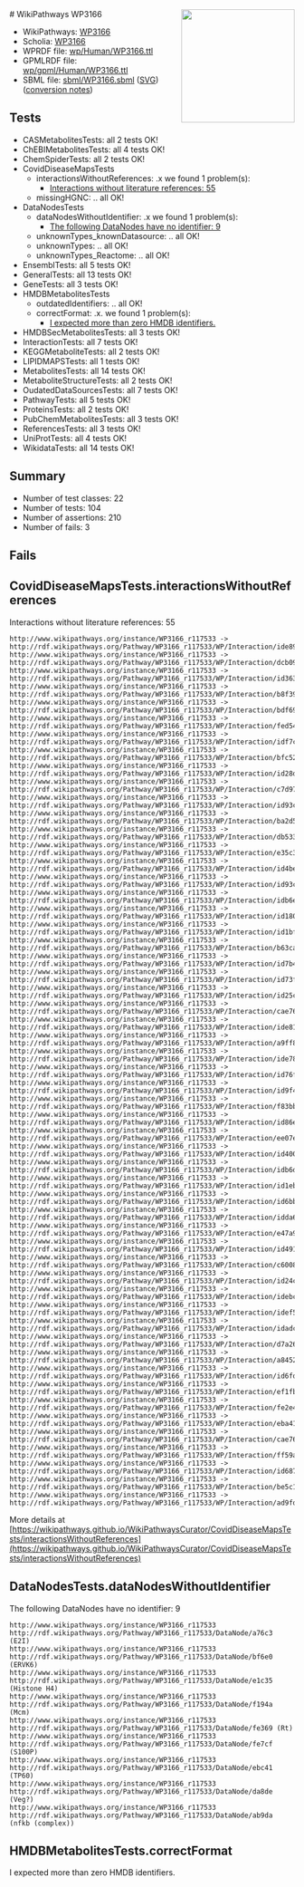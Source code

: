 <img style="float: right; width: 200px" src="../logo.png" />
# WikiPathways WP3166

* WikiPathways: [WP3166](https://identifiers.org/wikipathways:WP3166)
* Scholia: [WP3166](https://scholia.toolforge.org/wikipathways/WP3166)
* WPRDF file: [wp/Human/WP3166.ttl](../wp/Human/WP3166.ttl)
* GPMLRDF file: [wp/gpml/Human/WP3166.ttl](../wp/gpml/Human/WP3166.ttl)
* SBML file: [sbml/WP3166.sbml](../sbml/WP3166.sbml) ([SVG](../sbml/WP3166.svg)) ([conversion notes](../sbml/WP3166.txt))

## Tests
* CASMetabolitesTests: all 2 tests OK!
* ChEBIMetabolitesTests: all 4 tests OK!
* ChemSpiderTests: all 2 tests OK!
* CovidDiseaseMapsTests
    * interactionsWithoutReferences: .x we found 1 problem(s):
        * [Interactions without literature references: 55](#9701cd62)
    * missingHGNC: .. all OK!
* DataNodesTests
    * dataNodesWithoutIdentifier: .x we found 1 problem(s):
        * [The following DataNodes have no identifier: 9](#d2d32fa8)
    * unknownTypes_knownDatasource: .. all OK!
    * unknownTypes: .. all OK!
    * unknownTypes_Reactome: .. all OK!
* EnsemblTests: all 5 tests OK!
* GeneralTests: all 13 tests OK!
* GeneTests: all 3 tests OK!
* HMDBMetabolitesTests
    * outdatedIdentifiers: .. all OK!
    * correctFormat: .x. we found 1 problem(s):
        * [I expected more than zero HMDB identifiers.](#ad154c1e)
* HMDBSecMetabolitesTests: all 3 tests OK!
* InteractionTests: all 7 tests OK!
* KEGGMetaboliteTests: all 2 tests OK!
* LIPIDMAPSTests: all 1 tests OK!
* MetabolitesTests: all 14 tests OK!
* MetaboliteStructureTests: all 2 tests OK!
* OudatedDataSourcesTests: all 7 tests OK!
* PathwayTests: all 5 tests OK!
* ProteinsTests: all 2 tests OK!
* PubChemMetabolitesTests: all 3 tests OK!
* ReferencesTests: all 3 tests OK!
* UniProtTests: all 4 tests OK!
* WikidataTests: all 14 tests OK!


## Summary

* Number of test classes: 22
* Number of tests: 104
* Number of assertions: 210
* Number of fails: 3

## Fails

<a name="9701cd62" />

## CovidDiseaseMapsTests.interactionsWithoutReferences

Interactions without literature references: 55
```
http://www.wikipathways.org/instance/WP3166_r117533 -> http://rdf.wikipathways.org/Pathway/WP3166_r117533/WP/Interaction/ide895f33f
http://www.wikipathways.org/instance/WP3166_r117533 -> http://rdf.wikipathways.org/Pathway/WP3166_r117533/WP/Interaction/dcb09
http://www.wikipathways.org/instance/WP3166_r117533 -> http://rdf.wikipathways.org/Pathway/WP3166_r117533/WP/Interaction/id36337f78
http://www.wikipathways.org/instance/WP3166_r117533 -> http://rdf.wikipathways.org/Pathway/WP3166_r117533/WP/Interaction/b8f39
http://www.wikipathways.org/instance/WP3166_r117533 -> http://rdf.wikipathways.org/Pathway/WP3166_r117533/WP/Interaction/bdf69
http://www.wikipathways.org/instance/WP3166_r117533 -> http://rdf.wikipathways.org/Pathway/WP3166_r117533/WP/Interaction/fed54
http://www.wikipathways.org/instance/WP3166_r117533 -> http://rdf.wikipathways.org/Pathway/WP3166_r117533/WP/Interaction/idf7cf1c82
http://www.wikipathways.org/instance/WP3166_r117533 -> http://rdf.wikipathways.org/Pathway/WP3166_r117533/WP/Interaction/bfc52
http://www.wikipathways.org/instance/WP3166_r117533 -> http://rdf.wikipathways.org/Pathway/WP3166_r117533/WP/Interaction/id28dede31
http://www.wikipathways.org/instance/WP3166_r117533 -> http://rdf.wikipathways.org/Pathway/WP3166_r117533/WP/Interaction/c7d97
http://www.wikipathways.org/instance/WP3166_r117533 -> http://rdf.wikipathways.org/Pathway/WP3166_r117533/WP/Interaction/id93cafcc2_2
http://www.wikipathways.org/instance/WP3166_r117533 -> http://rdf.wikipathways.org/Pathway/WP3166_r117533/WP/Interaction/ba2d5
http://www.wikipathways.org/instance/WP3166_r117533 -> http://rdf.wikipathways.org/Pathway/WP3166_r117533/WP/Interaction/db533
http://www.wikipathways.org/instance/WP3166_r117533 -> http://rdf.wikipathways.org/Pathway/WP3166_r117533/WP/Interaction/e35c3
http://www.wikipathways.org/instance/WP3166_r117533 -> http://rdf.wikipathways.org/Pathway/WP3166_r117533/WP/Interaction/id4be54077
http://www.wikipathways.org/instance/WP3166_r117533 -> http://rdf.wikipathways.org/Pathway/WP3166_r117533/WP/Interaction/id93cafcc2_1
http://www.wikipathways.org/instance/WP3166_r117533 -> http://rdf.wikipathways.org/Pathway/WP3166_r117533/WP/Interaction/idb6e98be6
http://www.wikipathways.org/instance/WP3166_r117533 -> http://rdf.wikipathways.org/Pathway/WP3166_r117533/WP/Interaction/id180d0e4a
http://www.wikipathways.org/instance/WP3166_r117533 -> http://rdf.wikipathways.org/Pathway/WP3166_r117533/WP/Interaction/id1bfcea01
http://www.wikipathways.org/instance/WP3166_r117533 -> http://rdf.wikipathways.org/Pathway/WP3166_r117533/WP/Interaction/b63ca
http://www.wikipathways.org/instance/WP3166_r117533 -> http://rdf.wikipathways.org/Pathway/WP3166_r117533/WP/Interaction/id7b433002
http://www.wikipathways.org/instance/WP3166_r117533 -> http://rdf.wikipathways.org/Pathway/WP3166_r117533/WP/Interaction/id73fb7310
http://www.wikipathways.org/instance/WP3166_r117533 -> http://rdf.wikipathways.org/Pathway/WP3166_r117533/WP/Interaction/id25c3f12d
http://www.wikipathways.org/instance/WP3166_r117533 -> http://rdf.wikipathways.org/Pathway/WP3166_r117533/WP/Interaction/cae76_1
http://www.wikipathways.org/instance/WP3166_r117533 -> http://rdf.wikipathways.org/Pathway/WP3166_r117533/WP/Interaction/ide81c1e56
http://www.wikipathways.org/instance/WP3166_r117533 -> http://rdf.wikipathways.org/Pathway/WP3166_r117533/WP/Interaction/a9ff8
http://www.wikipathways.org/instance/WP3166_r117533 -> http://rdf.wikipathways.org/Pathway/WP3166_r117533/WP/Interaction/ide783c587
http://www.wikipathways.org/instance/WP3166_r117533 -> http://rdf.wikipathways.org/Pathway/WP3166_r117533/WP/Interaction/id76f59301
http://www.wikipathways.org/instance/WP3166_r117533 -> http://rdf.wikipathways.org/Pathway/WP3166_r117533/WP/Interaction/id9f48873f
http://www.wikipathways.org/instance/WP3166_r117533 -> http://rdf.wikipathways.org/Pathway/WP3166_r117533/WP/Interaction/f83bb
http://www.wikipathways.org/instance/WP3166_r117533 -> http://rdf.wikipathways.org/Pathway/WP3166_r117533/WP/Interaction/id86e4ae3
http://www.wikipathways.org/instance/WP3166_r117533 -> http://rdf.wikipathways.org/Pathway/WP3166_r117533/WP/Interaction/ee07e
http://www.wikipathways.org/instance/WP3166_r117533 -> http://rdf.wikipathways.org/Pathway/WP3166_r117533/WP/Interaction/id400c89c1
http://www.wikipathways.org/instance/WP3166_r117533 -> http://rdf.wikipathways.org/Pathway/WP3166_r117533/WP/Interaction/idb6d16358
http://www.wikipathways.org/instance/WP3166_r117533 -> http://rdf.wikipathways.org/Pathway/WP3166_r117533/WP/Interaction/id1ebb27f6
http://www.wikipathways.org/instance/WP3166_r117533 -> http://rdf.wikipathways.org/Pathway/WP3166_r117533/WP/Interaction/id6bbafcd2
http://www.wikipathways.org/instance/WP3166_r117533 -> http://rdf.wikipathways.org/Pathway/WP3166_r117533/WP/Interaction/idda64ff19
http://www.wikipathways.org/instance/WP3166_r117533 -> http://rdf.wikipathways.org/Pathway/WP3166_r117533/WP/Interaction/e47a9
http://www.wikipathways.org/instance/WP3166_r117533 -> http://rdf.wikipathways.org/Pathway/WP3166_r117533/WP/Interaction/id491a24c5
http://www.wikipathways.org/instance/WP3166_r117533 -> http://rdf.wikipathways.org/Pathway/WP3166_r117533/WP/Interaction/c6008
http://www.wikipathways.org/instance/WP3166_r117533 -> http://rdf.wikipathways.org/Pathway/WP3166_r117533/WP/Interaction/id24c8924a
http://www.wikipathways.org/instance/WP3166_r117533 -> http://rdf.wikipathways.org/Pathway/WP3166_r117533/WP/Interaction/idebc9ea15
http://www.wikipathways.org/instance/WP3166_r117533 -> http://rdf.wikipathways.org/Pathway/WP3166_r117533/WP/Interaction/idef575ab
http://www.wikipathways.org/instance/WP3166_r117533 -> http://rdf.wikipathways.org/Pathway/WP3166_r117533/WP/Interaction/idadc6037
http://www.wikipathways.org/instance/WP3166_r117533 -> http://rdf.wikipathways.org/Pathway/WP3166_r117533/WP/Interaction/d7a26
http://www.wikipathways.org/instance/WP3166_r117533 -> http://rdf.wikipathways.org/Pathway/WP3166_r117533/WP/Interaction/a8452
http://www.wikipathways.org/instance/WP3166_r117533 -> http://rdf.wikipathways.org/Pathway/WP3166_r117533/WP/Interaction/id6fdc9b2d
http://www.wikipathways.org/instance/WP3166_r117533 -> http://rdf.wikipathways.org/Pathway/WP3166_r117533/WP/Interaction/ef1fb
http://www.wikipathways.org/instance/WP3166_r117533 -> http://rdf.wikipathways.org/Pathway/WP3166_r117533/WP/Interaction/fe2e4
http://www.wikipathways.org/instance/WP3166_r117533 -> http://rdf.wikipathways.org/Pathway/WP3166_r117533/WP/Interaction/eba41
http://www.wikipathways.org/instance/WP3166_r117533 -> http://rdf.wikipathways.org/Pathway/WP3166_r117533/WP/Interaction/cae76_2
http://www.wikipathways.org/instance/WP3166_r117533 -> http://rdf.wikipathways.org/Pathway/WP3166_r117533/WP/Interaction/ff59a
http://www.wikipathways.org/instance/WP3166_r117533 -> http://rdf.wikipathways.org/Pathway/WP3166_r117533/WP/Interaction/id6879b9e2
http://www.wikipathways.org/instance/WP3166_r117533 -> http://rdf.wikipathways.org/Pathway/WP3166_r117533/WP/Interaction/be5c1
http://www.wikipathways.org/instance/WP3166_r117533 -> http://rdf.wikipathways.org/Pathway/WP3166_r117533/WP/Interaction/ad9fd
```

More details at [https://wikipathways.github.io/WikiPathwaysCurator/CovidDiseaseMapsTests/interactionsWithoutReferences](https://wikipathways.github.io/WikiPathwaysCurator/CovidDiseaseMapsTests/interactionsWithoutReferences)

<a name="d2d32fa8" />

## DataNodesTests.dataNodesWithoutIdentifier

The following DataNodes have no identifier: 9
```
http://www.wikipathways.org/instance/WP3166_r117533 http://rdf.wikipathways.org/Pathway/WP3166_r117533/DataNode/a76c3 (E2I)
http://www.wikipathways.org/instance/WP3166_r117533 http://rdf.wikipathways.org/Pathway/WP3166_r117533/DataNode/bf6e0 (ERVK6)
http://www.wikipathways.org/instance/WP3166_r117533 http://rdf.wikipathways.org/Pathway/WP3166_r117533/DataNode/e1c35 (Histone H4)
http://www.wikipathways.org/instance/WP3166_r117533 http://rdf.wikipathways.org/Pathway/WP3166_r117533/DataNode/f194a (Mcm)
http://www.wikipathways.org/instance/WP3166_r117533 http://rdf.wikipathways.org/Pathway/WP3166_r117533/DataNode/fe369 (Rt)
http://www.wikipathways.org/instance/WP3166_r117533 http://rdf.wikipathways.org/Pathway/WP3166_r117533/DataNode/fe7cf (S100P)
http://www.wikipathways.org/instance/WP3166_r117533 http://rdf.wikipathways.org/Pathway/WP3166_r117533/DataNode/ebc41 (TP60)
http://www.wikipathways.org/instance/WP3166_r117533 http://rdf.wikipathways.org/Pathway/WP3166_r117533/DataNode/da8de (Veg?)
http://www.wikipathways.org/instance/WP3166_r117533 http://rdf.wikipathways.org/Pathway/WP3166_r117533/DataNode/ab9da (nfkb (complex))
```

<a name="ad154c1e" />

## HMDBMetabolitesTests.correctFormat

I expected more than zero HMDB identifiers.
